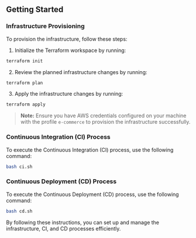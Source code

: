 ## Getting Started

### Infrastructure Provisioning

To provision the infrastructure, follow these steps:

1. Initialize the Terraform workspace by running:

```bash
terraform init
```

2. Review the planned infrastructure changes by running:

```bash
terraform plan
```

3. Apply the infrastructure changes by running:

```bash
terraform apply
```

> **Note:** Ensure you have AWS credentials configured on your machine with the profile `e-commerce` to provision the infrastructure successfully.

### Continuous Integration (CI) Process

To execute the Continuous Integration (CI) process, use the following command:

```bash
bash ci.sh
```

### Continuous Deployment (CD) Process

To execute the Continuous Deployment (CD) process, use the following command:

```bash
bash cd.sh
```

By following these instructions, you can set up and manage the infrastructure, CI, and CD processes efficiently.
